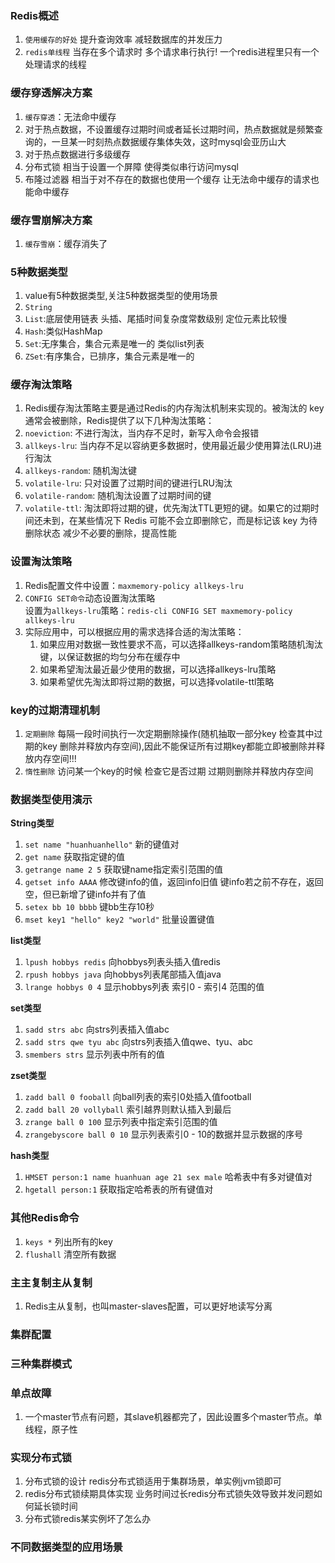 ### Redis概述
1. `使用缓存的好处` 提升查询效率 减轻数据库的并发压力
2. `redis单线程` 当存在多个请求时 多个请求串行执行! 一个redis进程里只有一个处理请求的线程


### 缓存穿透解决方案
1. `缓存穿透`：无法命中缓存
2. 对于热点数据，不设置缓存过期时间或者延长过期时间，热点数据就是频繁查询的，一旦某一时刻热点数据缓存集体失效，这时mysql会亚历山大
3. 对于热点数据进行多级缓存
4. 分布式锁 相当于设置一个屏障 使得类似串行访问mysql
5. 布隆过滤器 相当于对不存在的数据也使用一个缓存 让无法命中缓存的请求也能命中缓存


### 缓存雪崩解决方案
1. `缓存雪崩`：缓存消失了


### 5种数据类型
1. value有5种数据类型,关注5种数据类型的使用场景
2. `String`
3. `List`:底层使用链表 头插、尾插时间复杂度常数级别 定位元素比较慢
4. `Hash`:类似HashMap
5. `Set`:无序集合，集合元素是唯一的 类似list列表
6. `ZSet`:有序集合，已排序，集合元素是唯一的


### 缓存淘汰策略  
1. Redis缓存淘汰策略主要是通过Redis的内存淘汰机制来实现的。被淘汰的 key 通常会被删除，Redis提供了以下几种淘汰策略：
2. `noeviction`: 不进行淘汰，当内存不足时，新写入命令会报错
3. `allkeys-lru`: 当内存不足以容纳更多数据时，使用最近最少使用算法(LRU)进行淘汰
4. `allkeys-random`: 随机淘汰键
5. `volatile-lru`: 只对设置了过期时间的键进行LRU淘汰
6. `volatile-random`: 随机淘汰设置了过期时间的键
7. `volatile-ttl`: 淘汰即将过期的键，优先淘汰TTL更短的键。如果它的过期时间还未到，在某些情况下 Redis 可能不会立即删除它，而是标记该 key 为待删除状态
   减少不必要的删除，提高性能


### 设置淘汰策略
1. Redis配置文件中设置：`maxmemory-policy allkeys-lru`
2. `CONFIG SET命令`动态设置淘汰策略  
   设置为`allkeys-lru`策略：`redis-cli CONFIG SET maxmemory-policy allkeys-lru`
3. 实际应用中，可以根据应用的需求选择合适的淘汰策略：
    1. 如果应用对数据一致性要求不高，可以选择allkeys-random策略随机淘汰键，以保证数据的均匀分布在缓存中  
    2. 如果希望淘汰最近最少使用的数据，可以选择allkeys-lru策略  
    3. 如果希望优先淘汰即将过期的数据，可以选择volatile-ttl策略


### key的过期清理机制
1. `定期删除` 每隔一段时间执行一次定期删除操作(随机抽取一部分key 检查其中过期的key 删除并释放内存空间),因此不能保证所有过期key都能立即被删除并释放内存空间!!!
2. `惰性删除` 访问某一个key的时候 检查它是否过期 过期则删除并释放内存空间


### 数据类型使用演示
**String类型**  
1. `set name "huanhuanhello"` 新的键值对  
2. `get name` 获取指定键的值  
3. `getrange name 2 5` 获取键name指定索引范围的值  
4. `getset info AAAA` 修改键info的值，返回info旧值 键info若之前不存在，返回空，但已新增了键info并有了值  
5. `setex bb 10 bbbb` 键bb生存10秒  
6. `mset key1 "hello" key2 "world"` 批量设置键值

**list类型**  
1. `lpush hobbys redis` 向hobbys列表头插入值redis  
2. `rpush hobbys java` 向hobbys列表尾部插入值java  
3. `lrange hobbys 0 4` 显示hobbys列表 索引0 - 索引4 范围的值

**set类型**  
1. `sadd strs abc` 向strs列表插入值abc  
2. `sadd strs qwe tyu abc` 向strs列表插入值qwe、tyu、abc  
3. `smembers strs` 显示列表中所有的值  

**zset类型**  
1. `zadd ball 0 fooball` 向ball列表的索引0处插入值football  
2. `zadd ball 20 vollyball` 索引越界则默认插入到最后  
3. `zrange ball 0 100` 显示列表中指定索引范围的值  
4. `zrangebyscore ball 0 10` 显示列表索引0 - 10的数据并显示数据的序号

**hash类型**  
1. `HMSET person:1 name huanhuan age 21 sex male` 哈希表中有多对键值对  
2. `hgetall person:1` 获取指定哈希表的所有键值对  


### 其他Redis命令
1. `keys *` 列出所有的key  
2. `flushall` 清空所有数据


### 主主复制主从复制
1. Redis主从复制，也叫master-slaves配置，可以更好地读写分离


### 集群配置


### 三种集群模式


### 单点故障
1. 一个master节点有问题，其slave机器都完了，因此设置多个master节点。单线程，原子性


### 实现分布式锁
1. 分布式锁的设计 redis分布式锁适用于集群场景，单实例jvm锁即可
2. redis分布式锁续期具体实现 业务时间过长redis分布式锁失效导致并发问题如何延长锁时间
3. 分布式锁redis某实例坏了怎么办


### 不同数据类型的应用场景